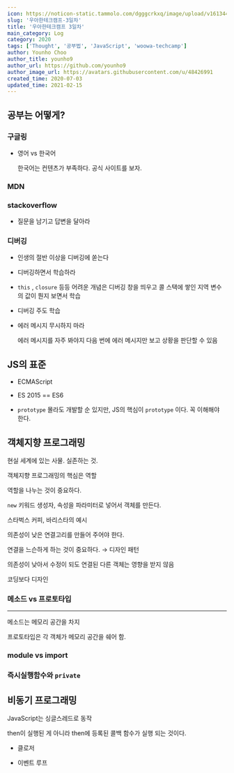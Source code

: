 ```yaml
---
icon: https://noticon-static.tammolo.com/dgggcrkxq/image/upload/v1613447352/noticon/unxi7ermxgrkvvv3xrh8.png
slug: '우아한테크캠프-3일차'
title: '우아한테크캠프 3일차'
main_category: Log
category: 2020
tags: ['Thought', '공부법', 'JavaScript', 'woowa-techcamp']
author: Younho Choo
author_title: younho9
author_url: https://github.com/younho9
author_image_url: https://avatars.githubusercontent.com/u/48426991
created_time: 2020-07-03
updated_time: 2021-02-15
---
```


## 공부는 어떻게?

### 구글링

- 영어 vs 한국어

  한국어는 컨텐츠가 부족하다. 공식 사이트를 보자.

### MDN

### stackoverflow

- 질문을 남기고 답변을 달아라

### 디버깅

- 인생의 절반 이상을 디버깅에 쏟는다

- 디버깅하면서 학습하라

- `this` , `closure` 등등 어려운 개념은 디버깅 창을 띄우고 콜 스택에 쌓인 지역 변수의 값이 뭔지 보면서 학습

- 디버깅 주도 학습

- 에러 메시지 무시하지 마라

  에러 메시지를 자주 봐야지 다음 번에 에러 메시지만 보고 상황을 판단할 수 있음

## JS의 표준

- ECMAScript

- ES 2015 == ES6

- `prototype` 몰라도 개발할 순 있지만, JS의 핵심이 `prototype` 이다. 꼭 이해해야 한다.

## 객체지향 프로그래밍

현실 세계에 있는 사물. 실존하는 것.

객체지향 프로그래밍의 핵심은 역할

역할을 나누는 것이 중요하다.

`new` 키워드 생성자, 속성을 파라미터로 넣어서 객체를 만든다.

스타벅스 커피, 바리스타의 예시

의존성이 낮은 연결고리를 만들어 주어야 한다.

연결을 느슨하게 하는 것이 중요하다. → 디자인 패턴

의존성이 낮아서 수정이 되도 연결된 다른 객체는 영향을 받지 않음

코딩보다 디자인

### 메소드 vs 프로토타입

---

메소드는 메모리 공간을 차지

프로토타입은 각 객체가 메모리 공간을 쉐어 함.

### module vs import

### 즉시실행함수와 `private`

## 비동기 프로그래밍

JavaScript는 싱글스레드로 동작

then이 실행된 게 아니라 then에 등록된 콜백 함수가 실행 되는 것이다.

- 클로저

- 이벤트 루프

<br />
